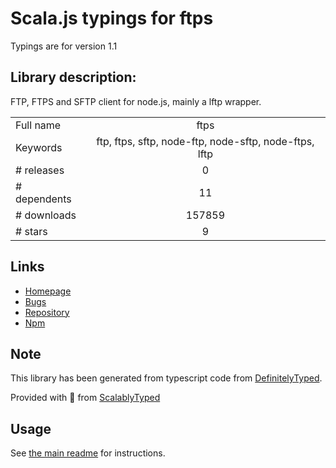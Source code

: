 
# Scala.js typings for ftps

Typings are for version 1.1

## Library description:
FTP, FTPS and SFTP client for node.js, mainly a lftp wrapper.

|                    |                 |
| ------------------ | :-------------: |
| Full name          | ftps |
| Keywords           | ftp, ftps, sftp, node-ftp, node-sftp, node-ftps, lftp |
| # releases         | 0 |
| # dependents       | 11 |
| # downloads        | 157859 |
| # stars            | 9 |

## Links
- [Homepage](https://github.com/Atinux/node-ftps#readme)
- [Bugs](https://github.com/Atinux/node-ftps/issues)
- [Repository](https://github.com/Atinux/node-ftps)
- [Npm](https://www.npmjs.com/package/ftps)
    


## Note
This library has been generated from typescript code from [DefinitelyTyped](https://definitelytyped.org).

Provided with :purple_heart: from [ScalablyTyped](https://github.com/oyvindberg/ScalablyTyped)

## Usage
See [the main readme](../../readme.md) for instructions.


